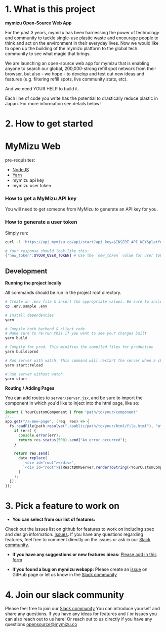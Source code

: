 # 1. **What is this project**

**mymizu Open-Source Web App**

For the past 3 years, mymizu has been harnessing the power of technology and community to tackle single-use plastic waste and encourage people to think and act on the environment in their everyday lives. Now we would like to open up the building of the mymizu platform to the global tech community to see what magic that brings.

We are launching an open-source web app for mymizu that is enabling anyone to search our global, 200,000-strong refill spot network from their browser, but also - we hope - to develop and test out new ideas and features (e.g. filtering refill spots, live community stats, etc).

And we need YOUR HELP to build it.

Each line of code you write has the potential to drastically reduce plastic in Japan.
For more information see details below!

# 2. How to get started

# MyMizu Web

pre-requisites:
- [NodeJS](https://nodejs.org/en/download/package-manager/)
- [Yarn](https://classic.yarnpkg.com/lang/en/docs/install/)
- mymizu api key
- mymizu user token

### How to get a MyMizu API key
You will need to get someone from MyMizu to generate an API key for you.

### How to generate a user token
Simply run:
```bash
curl -l 'https://api.mymizu.co/api/start?api_key=$INSERT_API_KEY&platform=ios&client_version=1.0.0&client_build=12345&uuid=UNIQUEUSERID'

# Your response should look like this:
{"new_token":$YOUR_USER_TOKEN} # Use the `new_token` value for user token.
```

## Development

**Running the project locally**

All commands should be run in the project root directory.
```bash
# Create an .env file & insert the appropriate values. Be sure to include your api key and user token from the previous steps.
cp .env.sample .env

# Install dependencies
yarn 

# Compile both backend & client code
# Make sure to re-run this if you want to see your changes built
yarn build

# Compile for prod. This minifies the compiled files for production
yarn build:prod

# Run server with watch. This command will restart the server when a change has been detected
yarn start:reload

# Run server without watch
yarn start
```

**Routing / Adding Pages**

You can add routes to `server/server.jsx`, and be sure to import the component in which you'd like to inject into the html page, like so:

```javascript
import { YourCustomComponent } from "path/to/your/component"
//...
app.get("/a-new-page", (req, res) => {
  fs.readFile(path.resolve("./public/path/to/your/html/file.html"), "utf8", (err, data) => {
    if (err) {
      console.error(err);
      return res.status(500).send("An error occurred");
    }

    return res.send(
      data.replace(
        '<div id="root"></div>',
        `<div id="root">${ReactDOMServer.renderToString(<YourCustomComponent />)}</div>`
      )
    );
  });
});
```

# 3. Pick a feature to work on

- **You can select from our list of features:**

Check out the issues list on github for features to work on including spec and design information:
[Issues](https://github.com/mymizu/mymizu-web/issues).
If you have any questions regarding features, feel free to comment directly on the issues or ask in our [Slack community](https://docs.google.com/forms/d/1Y87ByAJrkfp2Hk3idfg4bx1t3iDfrO5bEu9zmKv9ewg/prefill).

- **If you have any suggestions or new features ideas:**
 [Please add in this form](https://docs.google.com/forms/d/1zG-V5DbkX3XTqUemAHjZXXduMXQrAGrC5-XzuVXjdY8/edit?usp=sharing)
 
- **If you found a bug on mymizu webapp:**
Please create an [issue](https://github.com/mymizu/mymizu-web/issues) on GitHub page or let us know in the [Slack community](https://docs.google.com/forms/d/1Y87ByAJrkfp2Hk3idfg4bx1t3iDfrO5bEu9zmKv9ewg/prefill)

# 4. Join our slack community

Please feel free to join our [Slack community](https://docs.google.com/forms/d/1Y87ByAJrkfp2Hk3idfg4bx1t3iDfrO5bEu9zmKv9ewg/prefill)
You can introduce yourself and share any questions. If you have any ideas for features and / or issues you can also reach out to us here!
Or reach out to us directly if you have any questions [opensource@mymizu.co](mailto:opensource@mymizu.co)
